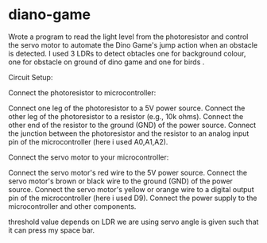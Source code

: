 # diano-game
Wrote a program to read the light level from the photoresistor and control the servo motor to automate the Dino Game's jump action when an obstacle is detected. I used 3 LDRs to detect obtacles one for background colour, one for obstacle on ground of dino game and one for birds .

Circuit Setup:

Connect the photoresistor to microcontroller:

Connect one leg of the photoresistor to a 5V power source. Connect the other leg of the photoresistor to a resistor (e.g., 10k ohms). Connect the other end of the resistor to the ground (GND) of the power source. Connect the junction between the photoresistor and the resistor to an analog input pin of the microcontroller (here i used A0,A1,A2).

Connect the servo motor to your microcontroller:

Connect the servo motor's red wire to the 5V power source. Connect the servo motor's brown or black wire to the ground (GND) of the power source. Connect the servo motor's yellow or orange wire to a digital output pin of the microcontroller (here i used D9). Connect the power supply to the microcontroller and other components.

threshold value depends on LDR we are using servo angle is given such that it can press my space bar.
